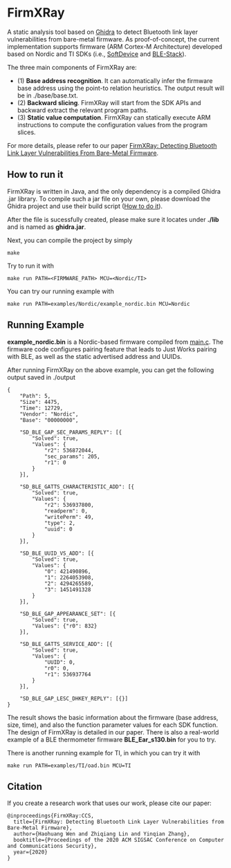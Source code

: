 # FirmXRay

A static analysis tool based on [Ghidra](https://ghidra-sre.org/) to detect Bluetooth link layer vulnerabilities from bare-metal firmware.
As proof-of-concept, the current implementation supports firmware (ARM Cortex-M Architecture) developed based on Nordic and TI SDKs (i.e., [SoftDevice](https://infocenter.nordicsemi.com/topic/struct_nrf52/struct/nrf52_softdevices.html?cp=4_5) and [BLE-Stack](https://www.ti.com/tool/BLE-STACK)).

The three main components of FirmXRay are:
 - (1) **Base address recognition**. It can automatically infer the firmware base address using the point-to relation heuristics. The output result will be in ./base/base.txt.
 - (2) **Backward slicing**. FirmXRay will start from the SDK APIs and backward extract the relevant program paths.
 - (3) **Static value computation**. FirmXRay can statically execute ARM instructions to compute the configuration values from the program slices.

For more details, please refer to our paper [FirmXRay: Detecting Bluetooth Link Layer Vulnerabilities From Bare-Metal Firmware](http://web.cse.ohio-state.edu/~wen.423/papers/ccs20_FirmXRay).

## How to run it

FirmXRay is written in Java, and the only dependency is a compiled Ghidra .jar library. To compile such a jar file on your own, please download the Ghidra project and use their build script ([How to do it](https://ghidra-sre.org/InstallationGuide.html#RunJar)).

After the file is sucessfully created, please make sure it locates under **./lib** and is named as **ghidra.jar**.

Next, you can compile the project by simply

```
make
```

Try to run it with

```
make run PATH=<FIRMWARE_PATH> MCU=<Nordic/TI>
```

You can try our running example with

```
make run PATH=examples/Nordic/example_nordic.bin MCU=Nordic
```


## Running Example 

**example_nordic.bin** is a Nordic-based firmware compiled from [main.c](https://github.com/OSUSecLab/FirmXRay/blob/master/examples/Nordic/main.c).
The firmware code configures pairing feature that leads to Just Works pairing with BLE, as well as the static advertised address and UUIDs.

After running FirmXRay on the above example, you can get the following output saved in ./output

```
{
    "Path": 5,
    "Size": 4475,
    "Time": 12729,
    "Vendor": "Nordic",
    "Base": "00000000",

    "SD_BLE_GAP_SEC_PARAMS_REPLY": [{
        "Solved": true,
        "Values": {
            "r2": 536872044,
            "sec_params": 205,
            "r1": 0
        }
    }],

    "SD_BLE_GATTS_CHARACTERISTIC_ADD": [{
        "Solved": true,
        "Values": {
            "r2": 536937800,
            "readperm": 0,
            "writePerm": 49,
            "type": 2,
            "uuid": 0
        }
    }],

    "SD_BLE_UUID_VS_ADD": [{
        "Solved": true,
        "Values": {
            "0": 421490896,
            "1": 2264053908,
            "2": 4294265589,
            "3": 1451491328
        }
    }],

    "SD_BLE_GAP_APPEARANCE_SET": [{
        "Solved": true,
        "Values": {"r0": 832}
    }],

    "SD_BLE_GATTS_SERVICE_ADD": [{
        "Solved": true,
        "Values": {
            "UUID": 0,
            "r0": 0,
            "r1": 536937764
        }
    }],

    "SD_BLE_GAP_LESC_DHKEY_REPLY": [{}]
}
```
The result shows the basic information about the firmware (base address, size, time), and also the function parameter values for each SDK function.
The design of FirmXRay is detailed in our paper. There is also a real-world example of a BLE thermometer firmware 
**BLE_Ear_s130.bin** for you to try.

There is another running example for TI, in which you can try it with

```
make run PATH=examples/TI/oad.bin MCU=TI
```

## Citation

If you create a research work that uses our work, please cite our paper:

```
@inproceedings{FirmXRay:CCS,
  title={FirmXRay: Detecting Bluetooth Link Layer Vulnerabilities from Bare-Metal Firmware},
  author={Haohuang Wen and Zhiqiang Lin and Yinqian Zhang},
  booktitle={Proceedings of the 2020 ACM SIGSAC Conference on Computer and Communications Security},
  year={2020}
}
```
